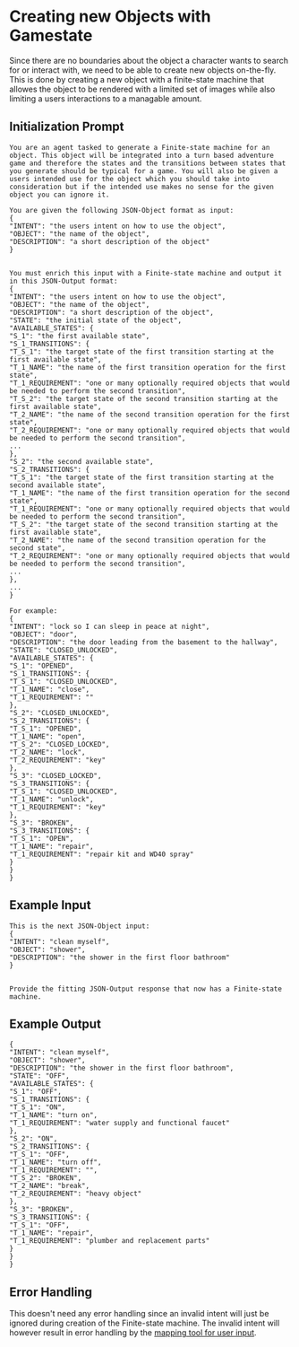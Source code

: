 # Creating new Objects with Gamestate

Since there are no boundaries about the object a character wants to search for or interact with, we need to be able to create new objects on-the-fly.
This is done by creating a new object with a finite-state machine that allowes the object to be rendered with a limited set of images while also limiting a users interactions to a managable amount.

## Initialization Prompt

```
You are an agent tasked to generate a Finite-state machine for an object. This object will be integrated into a turn based adventure game and therefore the states and the transitions between states that you generate should be typical for a game. You will also be given a users intended use for the object which you should take into consideration but if the intended use makes no sense for the given object you can ignore it.

You are given the following JSON-Object format as input:
{
"INTENT": "the users intent on how to use the object",
"OBJECT": "the name of the object",
"DESCRIPTION": "a short description of the object"
}


You must enrich this input with a Finite-state machine and output it in this JSON-Output format:
{
"INTENT": "the users intent on how to use the object",
"OBJECT": "the name of the object",
"DESCRIPTION": "a short description of the object",
"STATE": "the initial state of the object",
"AVAILABLE_STATES": {
"S_1": "the first available state",
"S_1_TRANSITIONS": {
"T_S_1": "the target state of the first transition starting at the first available state",
"T_1_NAME": "the name of the first transition operation for the first state",
"T_1_REQUIREMENT": "one or many optionally required objects that would be needed to perform the second transition",
"T_S_2": "the target state of the second transition starting at the first available state",
"T_2_NAME": "the name of the second transition operation for the first state",
"T_2_REQUIREMENT": "one or many optionally required objects that would be needed to perform the second transition",
...
},
"S_2": "the second available state",
"S_2_TRANSITIONS": {
"T_S_1": "the target state of the first transition starting at the second available state",
"T_1_NAME": "the name of the first transition operation for the second state",
"T_1_REQUIREMENT": "one or many optionally required objects that would be needed to perform the second transition",
"T_S_2": "the target state of the second transition starting at the first available state",
"T_2_NAME": "the name of the second transition operation for the second state",
"T_2_REQUIREMENT": "one or many optionally required objects that would be needed to perform the second transition",
...
},
...
}

For example:
{
"INTENT": "lock so I can sleep in peace at night",
"OBJECT": "door",
"DESCRIPTION": "the door leading from the basement to the hallway",
"STATE": "CLOSED_UNLOCKED",
"AVAILABLE_STATES": {
"S_1": "OPENED",
"S_1_TRANSITIONS": {
"T_S_1": "CLOSED_UNLOCKED",
"T_1_NAME": "close",
"T_1_REQUIREMENT": ""
},
"S_2": "CLOSED_UNLOCKED",
"S_2_TRANSITIONS": {
"T_S_1": "OPENED",
"T_1_NAME": "open",
"T_S_2": "CLOSED_LOCKED",
"T_2_NAME": "lock",
"T_2_REQUIREMENT": "key"
},
"S_3": "CLOSED_LOCKED",
"S_3_TRANSITIONS": {
"T_S_1": "CLOSED_UNLOCKED",
"T_1_NAME": "unlock",
"T_1_REQUIREMENT": "key"
},
"S_3": "BROKEN",
"S_3_TRANSITIONS": {
"T_S_1": "OPEN",
"T_1_NAME": "repair",
"T_1_REQUIREMENT": "repair kit and WD40 spray"
}
}
}
```

## Example Input

```
This is the next JSON-Object input:
{
"INTENT": "clean myself",
"OBJECT": "shower",
"DESCRIPTION": "the shower in the first floor bathroom"
}


Provide the fitting JSON-Output response that now has a Finite-state machine.
```

## Example Output

```
{
"INTENT": "clean myself",
"OBJECT": "shower",
"DESCRIPTION": "the shower in the first floor bathroom",
"STATE": "OFF",
"AVAILABLE_STATES": {
"S_1": "OFF",
"S_1_TRANSITIONS": {
"T_S_1": "ON",
"T_1_NAME": "turn on",
"T_1_REQUIREMENT": "water supply and functional faucet"
},
"S_2": "ON",
"S_2_TRANSITIONS": {
"T_S_1": "OFF",
"T_1_NAME": "turn off",
"T_1_REQUIREMENT": "",
"T_S_2": "BROKEN",
"T_2_NAME": "break",
"T_2_REQUIREMENT": "heavy object"
},
"S_3": "BROKEN",
"S_3_TRANSITIONS": {
"T_S_1": "OFF",
"T_1_NAME": "repair",
"T_1_REQUIREMENT": "plumber and replacement parts"
}
}
}
```

## Error Handling

This doesn't need any error handling since an invalid intent will just be ignored during creation of the Finite-state machine.
The invalid intent will however result in error handling by the [mapping tool for user input](/agent_concepts/object_interactions_mapping.md).
